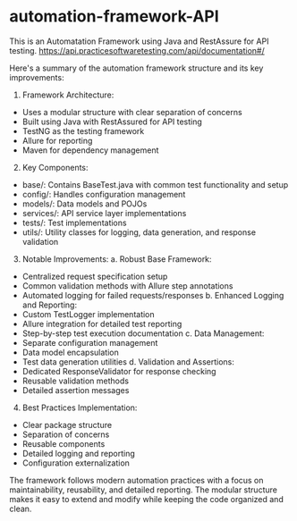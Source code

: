 # automation-framework-API
 This is an Automatation Framework using Java and RestAssure for API testing.
 https://api.practicesoftwaretesting.com/api/documentation#/

 Here's a summary of the automation framework structure and its key improvements:

1. Framework Architecture:
 - Uses a modular structure with clear separation of concerns
 - Built using Java with RestAssured for API testing
 - TestNG as the testing framework
 - Allure for reporting
 - Maven for dependency management

2. Key Components:
 - base/: Contains BaseTest.java with common test functionality and setup
 - config/: Handles configuration management
 - models/: Data models and POJOs
 - services/: API service layer implementations
 - tests/: Test implementations
 - utils/: Utility classes for logging, data generation, and response validation

3. Notable Improvements:
 a. Robust Base Framework:
  - Centralized request specification setup
  - Common validation methods with Allure step annotations
  - Automated logging for failed requests/responses
 b. Enhanced Logging and Reporting:
  - Custom TestLogger implementation
  - Allure integration for detailed test reporting
  - Step-by-step test execution documentation
 c. Data Management:
  - Separate configuration management
  - Data model encapsulation
  - Test data generation utilities
 d. Validation and Assertions:
  - Dedicated ResponseValidator for response checking
  - Reusable validation methods
  - Detailed assertion messages

4. Best Practices Implementation:
- Clear package structure
- Separation of concerns
- Reusable components
- Detailed logging and reporting
- Configuration externalization

The framework follows modern automation practices with a focus on maintainability, reusability, and detailed reporting. The modular structure makes it easy to extend and modify while keeping the code organized and clean.
